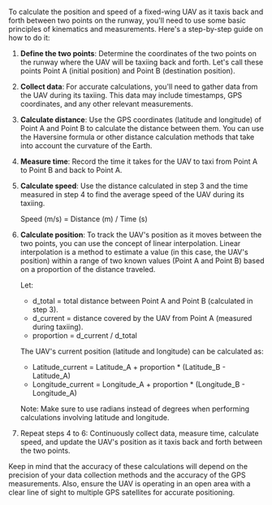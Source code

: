 To calculate the position and speed of a fixed-wing UAV as it taxis back and forth between two points on the runway, you'll need to use some basic principles of kinematics and measurements. Here's a step-by-step guide on how to do it:

1.  **Define the two points**: Determine the coordinates of the two points on the runway where the UAV will be taxiing back and forth. Let's call these points Point A (initial position) and Point B (destination position).
    
2.  **Collect data**: For accurate calculations, you'll need to gather data from the UAV during its taxiing. This data may include timestamps, GPS coordinates, and any other relevant measurements.
    
3.  **Calculate distance**: Use the GPS coordinates (latitude and longitude) of Point A and Point B to calculate the distance between them. You can use the Haversine formula or other distance calculation methods that take into account the curvature of the Earth.
    
4.  **Measure time**: Record the time it takes for the UAV to taxi from Point A to Point B and back to Point A.
    
5.  **Calculate speed**: Use the distance calculated in step 3 and the time measured in step 4 to find the average speed of the UAV during its taxiing.
    
    Speed (m/s) = Distance (m) / Time (s)
    
6.  **Calculate position**: To track the UAV's position as it moves between the two points, you can use the concept of linear interpolation. Linear interpolation is a method to estimate a value (in this case, the UAV's position) within a range of two known values (Point A and Point B) based on a proportion of the distance traveled.
    
    Let:
    
    -	d_total = total distance between Point A and Point B (calculated in step 3).
    -   d_current = distance covered by the UAV from Point A (measured during taxiing).
    -   proportion = d_current / d_total
    
    The UAV's current position (latitude and longitude) can be calculated as:
    
    -   Latitude_current = Latitude_A + proportion * (Latitude_B - Latitude_A)
    -   Longitude_current = Longitude_A + proportion * (Longitude_B - Longitude_A)
    
    Note: Make sure to use radians instead of degrees when performing calculations involving latitude and longitude.
    
7.  Repeat steps 4 to 6: Continuously collect data, measure time, calculate speed, and update the UAV's position as it taxis back and forth between the two points.
    
Keep in mind that the accuracy of these calculations will depend on the precision of your data collection methods and the accuracy of the GPS measurements. Also, ensure the UAV is operating in an open area with a clear line of sight to multiple GPS satellites for accurate positioning.